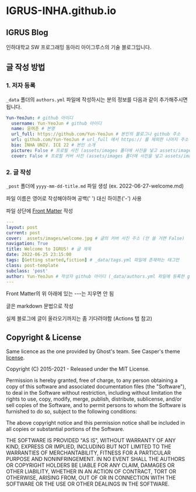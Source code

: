 # IGRUS-INHA.github.io
## IGRUS Blog
인하대학교 SW 프로그래밍 동아리 아이그루스의 기술 블로그입니다.

## 글 작성 방법
### 1. 저자 등록
```_data``` 폴더의 ```authors.yml``` 파일에 작성하시는 분의 정보를 다음과 같이 추가해주시면 됩니다.
```yml
Yun-YeoJun: # github 아이디
  username: Yun-YeoJun # github 아이디
  name: 윤여준 # 본명
  url_full: https://github.com/Yun-YeoJun # 본인의 블로그나 github 주소
  url: github.com/Yun-YeoJun # url_full 에서 https:// 를 제외한 나머지 주소
  bio: INHA UNIV. ICE 22 # 본인 소개
  picture: False # 프로필 사진 (assets/images 폴더에 사진을 넣고 assets/images/파일이름.확장자명 이런 식으로 작성 / 안 쓸 거면 False)
  cover: False # 프로필 커버 사진 (assets/images 폴더에 사진을 넣고 assets/images/파일이름.확장자명 이런 식으로 작성 / 안 쓸 거면 False)
```
### 2. 글 작성
```_post``` 폴더에 ```yyyy-mm-dd-title.md``` 파일 생성 (ex. 2022-06-27-welcome.md)

파일 이름은 영어로 작성해야하며 공백(' ') 대신 하이픈('-') 사용

파일 상단에 [Front Matter](https://jekyllrb.com/docs/front-matter/) 작성

```yml
---
layout: post
current: post
cover:  assets/images/welcome.jpg # 글의 커버 사진 주소 (안 쓸 거면 False)
navigation: True
title: Welcome to IGRUS! # 글 제목
date: 2022-06-25 23:15:00
tags: [Getting started,fiction] # _data/tags.yml 파일에 존재하는 태그만
class: post-template
subclass: 'post'
author: Yun-YeoJun # 작성자 github 아이디 (_data/authors.yml 파일에 등록한 github 아이디만)
---
```
Front Matter의 위 아래에 있는 ---는 지우면 안 됨

글은 markdown 문법으로 작성

실제 블로그에 글이 올라오기까지는 좀 기다려야함 (Actions 탭 참고)


## Copyright & License

Same licence as the one provided by Ghost's team. See Casper's theme [license](GHOST.txt).

Copyright (C) 2015-2021 - Released under the MIT License.

Permission is hereby granted, free of charge, to any person obtaining a copy of this software and associated documentation files (the "Software"), to deal in the Software without restriction, including without limitation the rights to use, copy, modify, merge, publish, distribute, sublicense, and/or sell copies of the Software, and to permit persons to whom the Software is furnished to do so, subject to the following conditions:

The above copyright notice and this permission notice shall be included in all copies or substantial portions of the Software.

THE SOFTWARE IS PROVIDED "AS IS", WITHOUT WARRANTY OF ANY KIND, EXPRESS OR IMPLIED, INCLUDING BUT NOT LIMITED TO THE WARRANTIES OF MERCHANTABILITY, FITNESS FOR A PARTICULAR PURPOSE AND
NONINFRINGEMENT. IN NO EVENT SHALL THE AUTHORS OR COPYRIGHT HOLDERS BE LIABLE FOR ANY CLAIM, DAMAGES OR OTHER LIABILITY, WHETHER IN AN ACTION OF CONTRACT, TORT OR OTHERWISE, ARISING FROM, OUT OF OR IN CONNECTION WITH THE SOFTWARE OR THE USE OR OTHER DEALINGS IN THE SOFTWARE.
